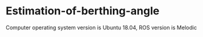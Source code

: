 # Estimation-of-berthing-angle
Computer operating system version is Ubuntu 18.04, ROS version is Melodic

